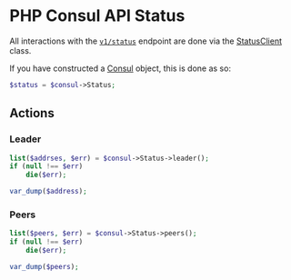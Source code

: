 # PHP Consul API Status

All interactions with the [`v1/status`](https://www.consul.io/docs/agent/http/status.html) endpoint
are done via the [StatusClient](../src/Status/StatusClient.php) class.

If you have constructed a [Consul](../src/Consul.php) object, this is done as so:

```php
$status = $consul->Status;
```

## Actions

### Leader

```php
list($addrses, $err) = $consul->Status->leader();
if (null !== $err)
    die($err);

var_dump($address);
```

### Peers

```php
list($peers, $err) = $consul->Status->peers();
if (null !== $err)
    die($err);

var_dump($peers);
```